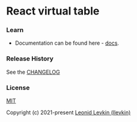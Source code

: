 # React virtual table

### Learn
* Documentation can be found here - [docs](https://biorate.github.io/core/modules/react-virtual-table.html).

### Release History
See the [CHANGELOG](https://github.com/biorate/core/blob/master/packages/%40biorate/react-virtual-table/CHANGELOG.md)

### License
[MIT](https://github.com/biorate/core/blob/master/packages/%40biorate/react-virtual-table/LICENSE)

Copyright (c) 2021-present [Leonid Levkin (llevkin)](mailto:llevkin@yandex.ru)
